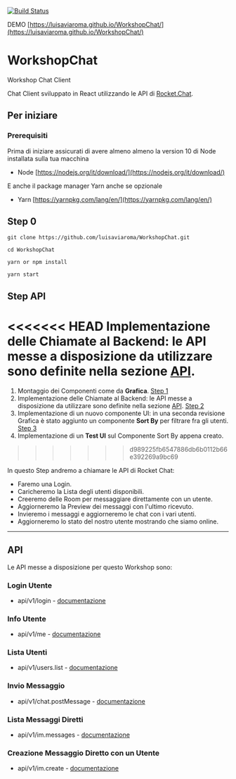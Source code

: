 [![Build Status](https://travis-ci.com/luisaviaroma/WorkshopChat.svg?branch=master)](https://travis-ci.com/luisaviaroma/WorkshopChat)

DEMO [https://luisaviaroma.github.io/WorkshopChat/](https://luisaviaroma.github.io/WorkshopChat/)
# WorkshopChat

Workshop Chat Client

Chat Client sviluppato in React utilizzando le API di [Rocket.Chat](https://rocket.chat/).
## Per iniziare

### Prerequisiti
Prima di iniziare assicurati di avere almeno almeno la version 10 di Node installata sulla tua macchina

- Node [https://nodejs.org/it/download/](https://nodejs.org/it/download/)

E anche il package manager Yarn anche se opzionale
- Yarn [https://yarnpkg.com/lang/en/](https://yarnpkg.com/lang/en/)

## Step 0

```
git clone https://github.com/luisaviaroma/WorkshopChat.git
```
```
cd WorkshopChat
```
```
yarn or npm install
```
```
yarn start
```

## Step API

<<<<<<< HEAD
Implementazione delle Chiamate al Backend: le API messe a disposizione da utilizzare sono definite nella sezione [API](#api).
=======
1. Montaggio dei Componenti come da **Grafica**. [Step 1](https://github.com/luisaviaroma/WorkshopChat/tree/step1)
2. Implementazione delle Chiamate al Backend: le API messe a disposizione da utilizzare sono definite nella sezione [API](#api). [Step 2](https://github.com/luisaviaroma/WorkshopChat/tree/step2)
3. Implementazione di un nuovo componente UI: in una seconda revisione Grafica è stato aggiunto un componente **Sort By** per filtrare fra gli utenti. [Step 3](https://github.com/luisaviaroma/WorkshopChat/tree/step3)
4. Implementazione di un **Test UI** sul Componente Sort By appena creato.
>>>>>>> d989225fb6547886db6b0112b66e392269a9bc69

In questo Step andremo a chiamare le API di Rocket Chat:

- Faremo una Login.
- Caricheremo la Lista degli utenti disponibili.
- Creeremo delle Room per messaggiare direttamente con un utente.
- Aggiorneremo la Preview dei messaggi con l'ultimo ricevuto.
- Invieremo i messaggi e aggiorneremo le chat con i vari utenti.
- Aggiorneremo lo stato del nostro utente mostrando che siamo online.

---

## API

Le API messe a disposizione per questo Workshop sono:

### Login Utente

- api/v1/login - [documentazione](https://rocket.chat/docs/developer-guides/rest-api/authentication/login/)

### Info Utente

- api/v1/me - [documentazione](https://rocket.chat/docs/developer-guides/rest-api/authentication/me/)

### Lista Utenti

- api/v1/users.list - [documentazione](https://rocket.chat/docs/developer-guides/rest-api/users/list/)

### Invio Messaggio

- api/v1/chat.postMessage - [documentazione](https://rocket.chat/docs/developer-guides/rest-api/chat/postmessage/)

### Lista Messaggi Diretti

- api/v1/im.messages - [documentazione](https://rocket.chat/docs/developer-guides/rest-api/im/messages/)

### Creazione Messaggio Diretto con un Utente

- api/v1/im.create - [documentazione](https://rocket.chat/docs/developer-guides/rest-api/im/create/)
